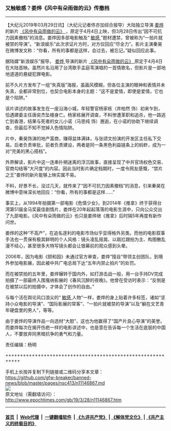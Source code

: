 ### 又触敏感？娄烨《风中有朵雨做的云》传撤档
------------------------

<p>
 【大纪元2019年03月29日讯】（大纪元记者佟亦加综合报导）大陆独立导演
 <a href="http://www.epochtimes.com/gb/tag/%E5%A8%84%E7%83%A8.html">
  娄烨
 </a>
 的新片
 <a href="http://www.epochtimes.com/gb/tag/%E3%80%8A%E9%A3%8E%E4%B8%AD%E6%9C%89%E6%9C%B5%E9%9B%A8%E5%81%9A%E7%9A%84%E4%BA%91%E3%80%8B.html">
  《风中有朵雨做的云》
 </a>
 ，原定于4月4日上映，但3月28日传出“因不可抗力因素撤档”的消息。娄烨因多部电影触及“
 <a href="http://www.epochtimes.com/gb/tag/%E6%95%8F%E6%84%9F.html">
  敏感
 </a>
 ”题材遭禁，曾被称为“一拍片就被禁的导演”。“新浪娱乐”此次求证片方时，对方仅回应“尽全力”。影片主演秦昊在微博发文称：“你看，所有的事都是这样，会过去，被忘记。”疑似回应此事。
</p>
<p>
 据陆媒“新浪娱乐”报导，
 <a href="http://www.epochtimes.com/gb/tag/%E5%A8%84%E7%83%A8.html">
  娄烨
 </a>
 导演的新片
 <a href="http://www.epochtimes.com/gb/tag/%E3%80%8A%E9%A3%8E%E4%B8%AD%E6%9C%89%E6%9C%B5%E9%9B%A8%E5%81%9A%E7%9A%84%E4%BA%91%E3%80%8B.html">
  《风中有朵雨做的云》
 </a>
 原定于4月4日在大陆首映。虽然片名沿用了台湾歌手孟庭苇演唱的一首情歌名，但影片是一部地地道道的悬疑犯罪电影。
</p>
<p>
 前不久片方发布了一组“失真版”海报，虽画风模糊，但各位主演的眼神和表情并未失真，全都非常到位，也契合电影本身的主题：“这不是爱情，即使是爱情，它也是个陷阱。”
</p>
<p>
 该片讲述的故事发生在一座沿海小城，年轻警官杨家栋（井柏然 饰）初来乍到，恰遇建委主任唐奕杰坠楼身亡。杨家栋展开调查，不料惨遭革职和追杀，他一路逃亡到香港，结果与死者的女儿小诺（马思纯 饰）邂逅，在小诺的协助下继续调查，但最后不知不觉掉入色情陷阱。
</p>
<p>
 片中，秦昊饰演的地产富商，赚得盆体满钵，与张颂文扮演的开发区主任私下交易。后者负责审批，前者负责建设，两者是同一条黑色利益链条上的蚂蚱，成为一对“完美的黑心搭档”。
</p>
<p>
 外界解读，影片中这一连串扑朔迷离的浮沉故事，直接呈现了中共官场权色交易、官商勾结等“大尺度”的内容。因此当时影片确定档期时，一度令网友感慨，“禁片之王”娄烨的新片能够上映实属不易。
</p>
<p>
 不料，好景不长，没过几天，就传来了“因不可抗力因素撤档”的消息，引来秦昊在微博中意味深长地回应：“你看，所有的事都是这样……”
</p>
<p>
 事实上，从1994年拍摄第一部电影《危情少女》，到2014年《推拿》终于获得台湾第51届金马奖最佳剧情片，娄烨在20年起起落落的电影生涯中，只向公众交出了九部电影。《风中有朵雨做的云》也只是娄烨继《推拿》后时隔5年再度有新作问世。
</p>
<p>
 娄烨的这种“不高产”，在追名逐利的电影市场似乎显得格外另类。而他的电影叙事手法也一贯保有极其鲜明的个人风格：镜头凌乱摇晃、以肩扛跟拍为主、构图散乱漫不经心，甚至很多大特写镜头都会让银幕前的观众感到头晕。
</p>
<p>
 2006年，因为电影《颐和园》未通过官方审查，娄烨“擅自”带领主创团队，到境外参加电影展，因此被中共广电总局下达“五年内禁止拍片”的处罚。
</p>
<p>
 而在被禁拍的五年里，娄烨辗转于国内外，如打游击战一般，用一台手持DV完成拍摄了一部最终入围戛纳影展的《春风沉醉的夜晚》。他曾在受访时表示：“反倒是在被禁以后的拍摄中，才体会了创作的自由。”
</p>
<p>
 与每个活在舆论风口浪尖的“
 <a href="http://www.epochtimes.com/gb/tag/%E6%95%8F%E6%84%9F.html">
  敏感
 </a>
 人物”一样，娄烨的身上贴着许多标签，诸如“坚持小众电影的导演”、“国际影展的常客”、“一拍片就被禁的导演”以及“躺在文艺青年硬盘里的男人”，等等。
</p>
<p>
 由于娄烨的导演作品一向选材“大胆”，这也为他赢得了“国产片良心导演”的美誉。而娄烨每次在揭开伤疤一样的电影讲述中，也是意在告诉每一个生活在底层的中国人，不要放弃同黑暗抗争的勇气和力量。
</p>
<p>
 责任编辑：杨明
</p>

+++++++++++++++++++++++++++++++++++++++++++++++++++++++++++<br/><br/>
手机上长按并复制下列链接或二维码分享本文章：<br/>
https://github.com/gfw-breaker/banned-news/blob/master/pages/nsc413/n11146867.md <br/>
<a href='https://github.com/gfw-breaker/banned-news/blob/master/pages/nsc413/n11146867.md'><img src='https://github.com/gfw-breaker/banned-news/blob/master/pages/nsc413/n11146867.md.png'/></a> <br/>
原文地址（需翻墙访问）：http://www.epochtimes.com/gb/19/3/28/n11146867.htm


------------------------
#### [首页](https://github.com/gfw-breaker/banned-news/blob/master/README.md) &nbsp;|&nbsp; [Web代理](https://github.com/labour-camp/helloworld) &nbsp;|&nbsp; [一键翻墙软件](https://github.com/gfw-breaker/nogfw/blob/master/README.md) &nbsp;| [《九评共产党》](https://github.com/gfw-breaker/9ping.md/blob/master/README.md#九评之一评共产党是什么) | [《解体党文化》](https://github.com/gfw-breaker/jtdwh.md/blob/master/README.md) | [《共产主义的终极目的》](https://github.com/gfw-breaker/gczydzjmd.md/blob/master/README.md)

